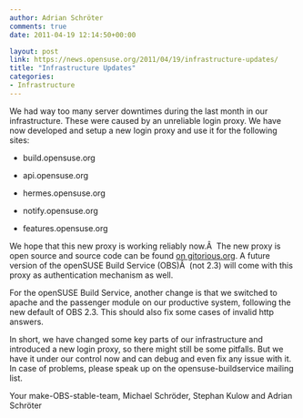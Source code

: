 ```yaml
---
author: Adrian Schröter
comments: true
date: 2011-04-19 12:14:50+00:00

layout: post
link: https://news.opensuse.org/2011/04/19/infrastructure-updates/
title: "Infrastructure Updates"
categories:
- Infrastructure
---
```

We had way too many server downtimes during the last month in our infrastructure. These were caused by an unreliable login proxy. We have now developed and setup a new login proxy and use it for the following sites:



	
  * build.opensuse.org

	
  * api.opensuse.org

	
  * hermes.opensuse.org

	
  * notify.opensuse.org

	
  * features.opensuse.org


We hope that this new proxy is working reliably now.Â  The new proxy is open source and source code can be found [on gitorious.org](https://www.gitorious.org/opensuse/apache-mod_auth_memcookie). A future version of the openSUSE Build Service (OBS)Â  (not 2.3) will come with this proxy as authentication mechanism as well.

For the openSUSE Build Service, another change is that we switched to apache and the passenger module on our productive system, following the new default of OBS 2.3. This should also fix some cases of invalid http answers.

In short, we have changed some key parts of our infrastructure and introduced a new login proxy, so there might still be some pitfalls. But we have it under our control now and can debug and even fix any issue with it. In case of problems, please speak up on the opensuse-buildservice mailing list.

Your make-OBS-stable-team, Michael Schröder, Stephan Kulow and Adrian Schröter		
